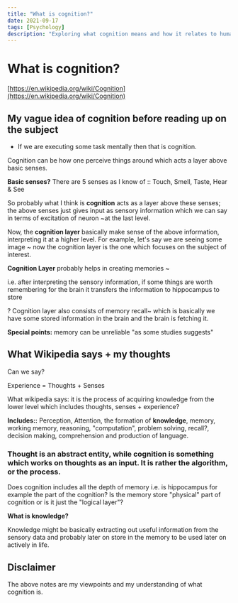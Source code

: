 ```yaml
---
title: "What is cognition?"
date: 2021-09-17
tags: [Psychology]
description: "Exploring what cognition means and how it relates to human thought processes"
---
```


# What is cognition?

[https://en.wikipedia.org/wiki/Cognition](https://en.wikipedia.org/wiki/Cognition)

## My vague idea of cognition before reading up on the subject

- If we are executing some task mentally then that is cognition.

Cognition can be how one perceive things around which acts a layer above basic senses.

**Basic senses?** There are 5 senses as I know of :: Touch, Smell, Taste, Hear & See

So probably what I think is **cognition** acts as a layer above these senses; the above senses just gives input as sensory information which we can say in terms of excitation of neuron ~at the last level.

Now, the **cognition layer** basically make sense of the above information, interpreting it at a higher level. For example, let's say we are seeing some image ~ now the cognition layer is the one which focuses on the subject of interest.

**Cognition Layer** probably helps in creating memories ~

i.e. after interpreting the sensory information, if some things are worth remembering for the brain it transfers the information to hippocampus to store

? Cognition layer also consists of memory recall~ which is basically we have some stored information in the brain and the brain is fetching it.

**Special points:** memory can be unreliable "as some studies suggests"

## What Wikipedia says + my thoughts

Can we say?

Experience = Thoughts + Senses

What wikipedia says: it is the process of acquiring knowledge from the lower level which includes thoughts, senses + experience?

**Includes::** Perception, Attention, the formation of **knowledge**, memory, working memory, reasoning, "computation", problem solving, recall?, decision making, comprehension and production of language.

### Thought is an abstract entity, while cognition is something which works on thoughts as an input. It is rather the algorithm, or the process.

Does cognition includes all the depth of memory i.e. is hippocampus for example the part of the cognition? Is the memory store "physical" part of cognition or is it just the "logical layer"?

**What is knowledge?**

Knowledge might be basically extracting out useful information from the sensory data and probably later on store in the memory to be used later on actively in life.

## Disclaimer

The above notes are my viewpoints and my understanding of what cognition is.
